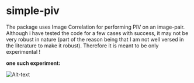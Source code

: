 # simple-piv

The package uses Image Correlation for performing PIV on an image-pair. Although i have tested the code for a few cases with success, it may not be very robust in nature (part of the reason being that I am not well versed in the literature to make it robust). Therefore it is meant to be only experimental !


**one such experiment:**

![Alt-text](https://user-images.githubusercontent.com/10793580/34139699-7e86a020-e476-11e7-88a4-a88d2a90fd14.png)

